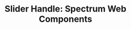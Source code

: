 ---
layout: examples.njk
title: 'Slider Handle: Spectrum Web Components'
displayName: Slider Handle
componentName: slider-handle
componentHeading: sp-slider-handle
tags:
  - component-examples
---